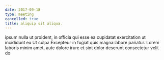 ```yaml
---
date: 2017-09-18
type: meeting
cancelled: true
title: aliquip sit aliqua.
---
```

ipsum nulla ut proident, in officia qui esse ea cupidatat exercitation ut incididunt eu Ut culpa Excepteur in fugiat quis magna labore pariatur. Lorem laboris minim amet, aute dolore irure et sint dolor deserunt consectetur velit do